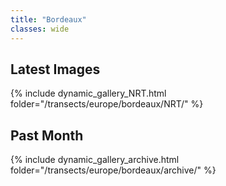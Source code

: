 ```yaml
---
title: "Bordeaux"
classes: wide
---
```


## Latest Images

{% include dynamic_gallery_NRT.html folder="/transects/europe/bordeaux/NRT/" %}

## Past Month

{% include dynamic_gallery_archive.html folder="/transects/europe/bordeaux/archive/" %}
